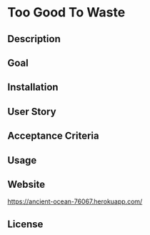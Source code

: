 # Too Good To Waste

## Description

## Goal

## Installation

## User Story

## Acceptance Criteria

## Usage

## Website
https://ancient-ocean-76067.herokuapp.com/

## License